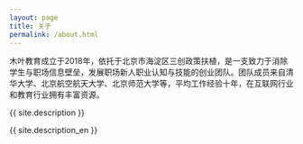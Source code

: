 ```yaml
---
layout: page
title: 关于
permalink: /about.html
---
```


<div id="pageId" title="4"></div>

木叶教育成立于2018年，依托于北京市海淀区三创政策扶植，是一支致力于消除学生与职场信息壁垒，发展职场新人职业认知与技能的创业团队。团队成员来自清华大学、北京航空航天大学、北京师范大学等，平均工作经验十年，在互联网行业和教育行业拥有丰富资源。

{{ site.description }}

{{ site.description_en }}